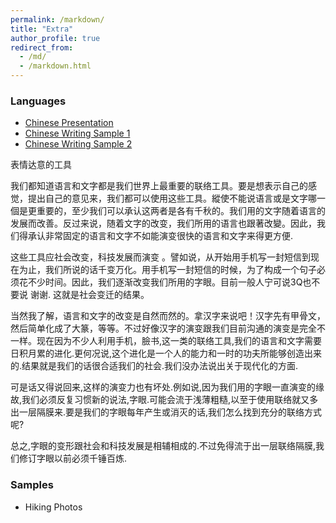 ```yaml
---
permalink: /markdown/
title: "Extra"
author_profile: true
redirect_from: 
  - /md/
  - /markdown.html
---
```


### Languages
* [Chinese Presentation](https://www.youtube.com/watch?v=v4SGkCretdk#action=share&ab_channel=e-paperNTU-ICLP)
* [Chinese Writing Sample 1](http://140.112.185.137/epaper/index.php?id=2280)
* [Chinese Writing Sample 2](达意的工具.docx)

表情达意的工具
 
我们都知道语言和文字都是我们世界上最重要的联络工具。要是想表示自己的感觉，提出自己的意见来，我们都可以使用这些工具。縱使不能说语言或是文字哪一個是更重要的，至少我们可以承认这两者是各有千秋的。我们用的文字随着语言的发展而改善。反过来说，随着文字的改变，我们所用的语言也跟著改變。因此，我们得承认非常固定的语言和文字不如能演变很快的语言和文字来得更方便.
 
这些工具应社会改变，科技发展而演变 。譬如说，从开始用手机写一封短信到现在为止，我们所说的话千变万化。用手机写一封短信的时候，为了构成一个句子必须花不少时间。因此，我们逐渐改变我们所用的字眼。目前一般人宁可说3Q也不要说 谢谢. 这就是社会变迁的结果。
 
当然我了解，语言和文字的改变是自然而然的。拿汉字来说吧！汉字先有甲骨文，然后简单化成了大篆，等等。不过好像汉字的演变跟我们目前沟通的演变是完全不一样。现在因为不少人利用手机，臉书,这一类的联络工具,我们的语言和文字需要日积月累的进化.更何况说,这个进化是一个人的能力和一时的功夫所能够创造出来的.结果就是我们的话很合适我们的社会.我们没办法说出关于现代化的方面.

可是话又得说回来,这样的演变力也有坏处.例如说,因为我们用的字眼一直演变的缘故,我们必须反复习惯新的说法,字眼.可能会流于浅薄粗糙,以至于使用联络就又多出一层隔膜来.要是我们的字眼每年产生或消灭的话,我们怎么找到充分的联络方式呢?

总之,字眼的变形跟社会和科技发展是相辅相成的.不过免得流于出一层联络隔膜,我们修订字眼以前必须千锤百炼.


### Samples
* Hiking Photos
